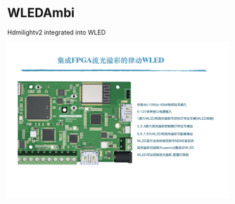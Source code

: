 # WLEDAmbi
Hdmilightv2 integrated into WLED

![WLEDAmbi-info](https://github.com/bi4wms/WLEDAmbi/blob/main/WLEDAmbi-info.jpeg?raw=true)
